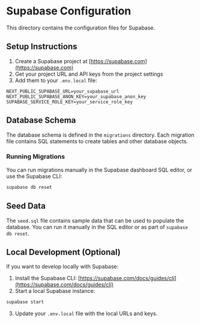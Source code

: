 # Supabase Configuration

This directory contains the configuration files for Supabase.

## Setup Instructions

1. Create a Supabase project at [https://supabase.com](https://supabase.com)
2. Get your project URL and API keys from the project settings
3. Add them to your `.env.local` file:

```
NEXT_PUBLIC_SUPABASE_URL=your_supabase_url
NEXT_PUBLIC_SUPABASE_ANON_KEY=your_supabase_anon_key
SUPABASE_SERVICE_ROLE_KEY=your_service_role_key
```

## Database Schema

The database schema is defined in the `migrations` directory. Each migration file contains SQL statements to create tables and other database objects.

### Running Migrations

You can run migrations manually in the Supabase dashboard SQL editor, or use the Supabase CLI:

```bash
supabase db reset
```

## Seed Data

The `seed.sql` file contains sample data that can be used to populate the database. You can run it manually in the SQL editor or as part of `supabase db reset`.

## Local Development (Optional)

If you want to develop locally with Supabase:

1. Install the Supabase CLI: [https://supabase.com/docs/guides/cli](https://supabase.com/docs/guides/cli)
2. Start a local Supabase instance:

```bash
supabase start
```

3. Update your `.env.local` file with the local URLs and keys. 